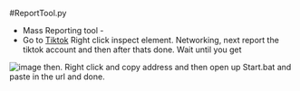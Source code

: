 #ReportTool.py

- Mass Reporting tool -
- Go to [Tiktok](https://www.tiktok.com/@uql.y) Right click inspect element.
Networking, next report the tiktok account and then after thats done. Wait until you get 

![image](https://user-images.githubusercontent.com/89341385/163047777-40535754-4bb9-4a9a-9981-103141f43d37.png)
then. Right click and copy address and then open up Start.bat and paste in the url and done.
